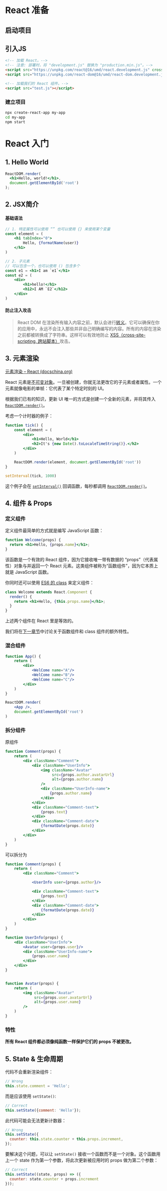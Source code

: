 # React 准备

## 启动项目

## 引入JS

```html
<!-- 加载 React。-->
<!-- 注意: 部署时，将 "development.js" 替换为 "production.min.js"。-->
<script src="https://unpkg.com/react@16/umd/react.development.js" crossorigin></script>
<script src="https://unpkg.com/react-dom@16/umd/react-dom.development.js" crossorigin></script>

<!-- 加载我们的 React 组件。-->
<script src="test.js"></script>
```

### 建立项目

```BASH
npx create-react-app my-app
cd my-app
npm start
```

# React 入门



## 1. Hello World

```jsx
ReactDOM.render(
  <h1>Hello, world!</h1>,
  document.getElementById('root')
);
```



## 2. JSX简介

#### 基础语法

```jsx
// 1. 特定属性可以使用 “” 也可以使用 {} 来使用某个变量
const element = (
    <h1 tabIndex="0">
        Hello, {formatName(user)}
    </h1>
)

// 2. 子元素
// 可以包含一个，也可以使用 () 包含多个
const e1 = <h1>I am `e1`</h1>
const e2 = (
    <div>
        <h1>hello!</h1>
        <h12>I AM `E2`</h12>
    </div>
)
```

#### 防止注入攻击

> React DOM 在渲染所有输入内容之前，默认会进行[转义](https://stackoverflow.com/questions/7381974/which-characters-need-to-be-escaped-on-html)。它可以确保在你的应用中，永远不会注入那些并非自己明确编写的内容。所有的内容在渲染之前都被转换成了字符串。这样可以有效地防止 [XSS（cross-site-scripting, 跨站脚本）](https://en.wikipedia.org/wiki/Cross-site_scripting)攻击。



## 3. 元素渲染

[元素渲染 – React (docschina.org)](https://react.docschina.org/docs/rendering-elements.html)

React 元素是[不可变对象](https://en.wikipedia.org/wiki/Immutable_object)。一旦被创建，你就无法更改它的子元素或者属性。一个元素就像电影的单帧：它代表了某个特定时刻的 UI。

根据我们已有的知识，更新 UI 唯一的方式是创建一个全新的元素，并将其传入 [`ReactDOM.render()`](https://react.docschina.org/docs/react-dom.html#render)。

考虑一个计时器的例子：

```jsx
function tick() {
    const element = (
        <div>
            <h1>Hello, World</h1>
            <h2>It's {new Date().toLocaleTimeString()}.</h2>
        </div>
    )

    ReactDOM.render(element, document.getElementById('root'))
}

setInterval(tick, 1000)
```

这个例子会在 [`setInterval()`](https://developer.mozilla.org/en-US/docs/Web/API/WindowTimers/setInterval) 回调函数，每秒都调用 [`ReactDOM.render()`](https://react.docschina.org/docs/react-dom.html#render)。



## 4. 组件 & Props

### 定义组件

定义组件最简单的方式就是编写 JavaScript 函数：

```jsx
function Welcome(props) {
  return <h1>Hello, {props.name}</h1>;
}
```

该函数是一个有效的 React 组件，因为它接收唯一带有数据的 “props”（代表属性）对象与并返回一个 React 元素。这类组件被称为“函数组件”，因为它本质上就是 JavaScript 函数。

你同时还可以使用 [ES6 的 class](https://developer.mozilla.org/en/docs/Web/JavaScript/Reference/Classes) 来定义组件：

```jsx
class Welcome extends React.Component {
  render() {
    return <h1>Hello, {this.props.name}</h1>;
  }
}
```

上述两个组件在 React 里是等效的。

我们将在[下一章节](https://react.docschina.org/docs/state-and-lifecycle.html)中讨论关于函数组件和 class 组件的额外特性。

### 混合组件

```jsx
function App() {
    return (
        <div>
            <WelCome name="A"/>
            <WelCome name="B"/>
            <WelCome name="C"/>
        </div>
    )
}

ReactDOM.render(
    <App />,
    document.getElementById('root')
)
```

### 拆分组件

原组件

```jsx
function Comment(props) {
    return (
        <div className="Comment">
            <div className="UserInfo">
                <img className="Avatar"
                     src={props.author.avatarUrl}
                     alt={props.author.name}
                />
                <div className="UserInfo-name">
                    {props.author.name}
                </div>
            </div>
            <div className="Comment-text">
                {props.text}
            </div>
            <div className="Comment-date">
                {formatDate(props.date)}
            </div>
        </div>
    )
}
```

可以拆分为

```jsx
function Comment(props) {
    return (
        <div className="Comment">

            <UserInfo user={props.author}/>

            <div className="Comment-text">
                {props.text}
            </div>
            <div className="Comment-date">
                {formatDate(props.date)}
            </div>
        </div>
    )
}

function UserInfo(props) {
    <div className="UserInfo">
        <Avatar user={props.user}/>
        <div className="UserInfo-name">
            {props.user.name}
        </div>
    </div>
}


function Avatar(props) {
    return (
        <img className="Avatar"
             src={props.user.avatarUrl}
             alt={props.user.name}
        />
    )
}

```



### 特性

**所有 React 组件都必须像纯函数一样保护它们的 props 不被更改。**

##  5.  State & 生命周期

代码不会重新渲染组件：

```jsx
// Wrong
this.state.comment = 'Hello';
```

而是应该使用 `setState()`:

```jsx
// Correct
this.setState({comment: 'Hello'});
```

此代码可能会无法更新计数器：

```jsx
// Wrong
this.setState({
  counter: this.state.counter + this.props.increment,
});
```

要解决这个问题，可以让 `setState()` 接收一个函数而不是一个对象。这个函数用上一个 state 作为第一个参数，将此次更新被应用时的 props 做为第二个参数：

```jsx
// Correct
this.setState((state, props) => ({
  counter: state.counter + props.increment
}));
```
